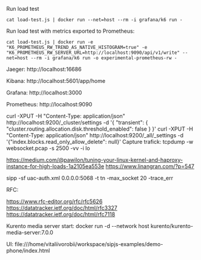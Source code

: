 
Run load test
```shell
cat load-test.js | docker run --net=host --rm -i grafana/k6 run -
```

Run load test with metrics exported to Prometheus:
```shell
cat load-test.js | docker run -e "K6_PROMETHEUS_RW_TREND_AS_NATIVE_HISTOGRAM=true" -e "K6_PROMETHEUS_RW_SERVER_URL=http://localhost:9090/api/v1/write" --net=host --rm -i grafana/k6 run -o experimental-prometheus-rw -
```

Jaeger: http://localhost:16686

Kibana: http://localhost:5601/app/home

Grafana: http://localhost:3000

Prometheus: http://localhost:9090


curl -XPUT -H "Content-Type: application/json" http://localhost:9200/_cluster/settings -d '{ "transient": { "cluster.routing.allocation.disk.threshold_enabled": false } }'
curl -XPUT -H "Content-Type: application/json" http://localhost:9200/_all/_settings -d '{"index.blocks.read_only_allow_delete": null}' 
Capture trafick: tcpdump -w websocket.pcap -s 2500 -vv -i lo


https://medium.com/@pawilon/tuning-your-linux-kernel-and-haproxy-instance-for-high-loads-1a2105ea553e
https://www.linangran.com/?p=547

sipp -sf uac-auth.xml  0.0.0.0:5068 -t tn -max_socket 20 -trace_err

RFC:

https://www.rfc-editor.org/rfc/rfc5626
https://datatracker.ietf.org/doc/html/rfc3327
https://datatracker.ietf.org/doc/html/rfc7118

Kurento media server start: docker run -d --network host     kurento/kurento-media-server:7.0.0

UI: file:///home/vitaliivorobii/workspace/sipjs-examples/demo-phone/index.html